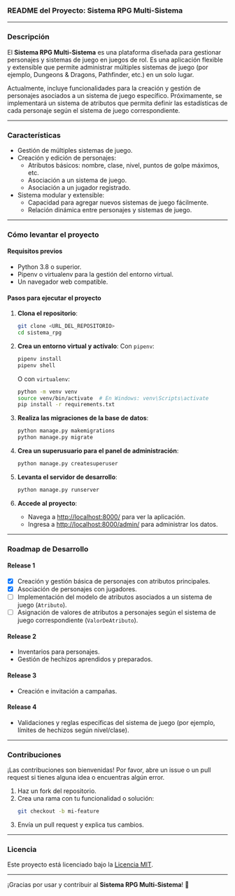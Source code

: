 ### **README del Proyecto: Sistema RPG Multi-Sistema**

---

### **Descripción**

El **Sistema RPG Multi-Sistema** es una plataforma diseñada para gestionar personajes y sistemas de juego en juegos de rol. Es una aplicación flexible y extensible que permite administrar múltiples sistemas de juego (por ejemplo, Dungeons & Dragons, Pathfinder, etc.) en un solo lugar.

Actualmente, incluye funcionalidades para la creación y gestión de personajes asociados a un sistema de juego específico. Próximamente, se implementará un sistema de atributos que permita definir las estadísticas de cada personaje según el sistema de juego correspondiente.

---

### **Características**

- Gestión de múltiples sistemas de juego.
- Creación y edición de personajes:
  - Atributos básicos: nombre, clase, nivel, puntos de golpe máximos, etc.
  - Asociación a un sistema de juego.
  - Asociación a un jugador registrado.
- Sistema modular y extensible:
  - Capacidad para agregar nuevos sistemas de juego fácilmente.
  - Relación dinámica entre personajes y sistemas de juego.

---

### **Cómo levantar el proyecto**

#### **Requisitos previos**

- Python 3.8 o superior.
- Pipenv o virtualenv para la gestión del entorno virtual.
- Un navegador web compatible.

#### **Pasos para ejecutar el proyecto**

1. **Clona el repositorio**:
   ```bash
   git clone <URL_DEL_REPOSITORIO>
   cd sistema_rpg
   ```

2. **Crea un entorno virtual y actívalo**:
   Con `pipenv`:
   ```bash
   pipenv install
   pipenv shell
   ```
   O con `virtualenv`:
   ```bash
   python -m venv venv
   source venv/bin/activate  # En Windows: venv\Scripts\activate
   pip install -r requirements.txt
   ```

3. **Realiza las migraciones de la base de datos**:
   ```bash
   python manage.py makemigrations
   python manage.py migrate
   ```

4. **Crea un superusuario para el panel de administración**:
   ```bash
   python manage.py createsuperuser
   ```

5. **Levanta el servidor de desarrollo**:
   ```bash
   python manage.py runserver
   ```

6. **Accede al proyecto**:
   - Navega a [http://localhost:8000/](http://localhost:8000/) para ver la aplicación.
   - Ingresa a [http://localhost:8000/admin/](http://localhost:8000/admin/) para administrar los datos.

---

### **Roadmap de Desarrollo**

#### **Release 1**
- [x] Creación y gestión básica de personajes con atributos principales.
- [x] Asociación de personajes con jugadores.
- [ ] Implementación del modelo de atributos asociados a un sistema de juego (`Atributo`).
- [ ] Asignación de valores de atributos a personajes según el sistema de juego correspondiente (`ValorDeAtributo`).

#### **Release 2**
- Inventarios para personajes.
- Gestión de hechizos aprendidos y preparados.

#### **Release 3**
- Creación e invitación a campañas.

#### **Release 4**
- Validaciones y reglas específicas del sistema de juego (por ejemplo, límites de hechizos según nivel/clase).

---

### **Contribuciones**

¡Las contribuciones son bienvenidas! Por favor, abre un issue o un pull request si tienes alguna idea o encuentras algún error.

1. Haz un fork del repositorio.
2. Crea una rama con tu funcionalidad o solución: 
   ```bash
   git checkout -b mi-feature
   ```
3. Envía un pull request y explica tus cambios.

---

### **Licencia**

Este proyecto está licenciado bajo la [Licencia MIT](LICENSE).

---

¡Gracias por usar y contribuir al **Sistema RPG Multi-Sistema**! 🎲
